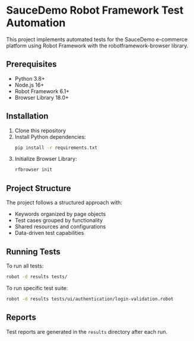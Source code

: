 # SauceDemo Robot Framework Test Automation

This project implements automated tests for the SauceDemo e-commerce platform using Robot Framework with the robotframework-browser library.

## Prerequisites

- Python 3.8+
- Node.js 16+
- Robot Framework 6.1+
- Browser Library 18.0+

## Installation

1. Clone this repository
2. Install Python dependencies:
   ```bash
   pip install -r requirements.txt
   ```
3. Initialize Browser Library:
   ```bash
   rfbrowser init
   ```

## Project Structure

The project follows a structured approach with:
- Keywords organized by page objects
- Test cases grouped by functionality
- Shared resources and configurations
- Data-driven test capabilities

## Running Tests

To run all tests:
```bash
robot -d results tests/
```

To run specific test suite:
```bash
robot -d results tests/ui/authentication/login-validation.robot
```

## Reports

Test reports are generated in the `results` directory after each run.
